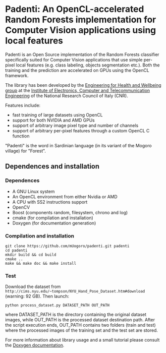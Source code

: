 # Padenti:  An OpenCL-accelerated Random Forests implementation for Computer Vision applications using local features

Padenti is an Open Source implementation of the Random Forests classifier specifically
suited for Computer Vision applications that use simple per-pixel local features (e.g.
class labeling, objects segmentation etc.). Both the training and the prediction are
accelerated on GPUs using the OpenCL framework.

The library has been developed by the
[Engineering for Health and Wellbeing group](http://www.ehw.ieiit.cnr.it/?q=computervision) at the
[Institute of Electronics, Computer and Telecommunication Engineering](http://www.ieiit.cnr.it)
of the National Research Council of Italy (CNR).

Features include:
- fast training of large datasets using OpenCL
- support for both NVIDIA and AMD GPUs
- support of arbitrary image pixel type and number of channels
- support of arbitrary per-pixel features through a custom OpenCL C function
  
"Padenti" is the word in Sardinian language (in its variant of the Mogoro village) for "Forest".

## Dependences and installation
### Dependences
- A GNU Linux system
- An OpenCL environment from either Nvidia or AMD
- A CPU with SS2 instructions support
- OpenCV 
- Boost (components random, filesystem, chrono and log)
- cmake (for compilation and installation)
- Doxygen (for documentation generation)

### Compilation and installation
```
git clone https://github.com/mUogoro/padenti.git padenti
cd padenti
mkdir build && cd build
cmake ..
make && make doc && make install
```

### Test

Download the dataset from `http://cims.nyu.edu/~tompson/NYU_Hand_Pose_Dataset.htm#download` (warning: 92 GB). Then launch:
```
python process_dataset.py DATASET_PATH OUT_PATH
```
where DATASET_PATH is the directory containing the original dataset images, while OUT_PATH is the processed dataset destination path. After the script execution ends, OUT_PATH contains two folders (train and test) where the processed images of the training set and the test set are stored.

For more information about library usage and a small tutorial please consult the [Doxygen documentation](http://muogoro.github.io/padenti).